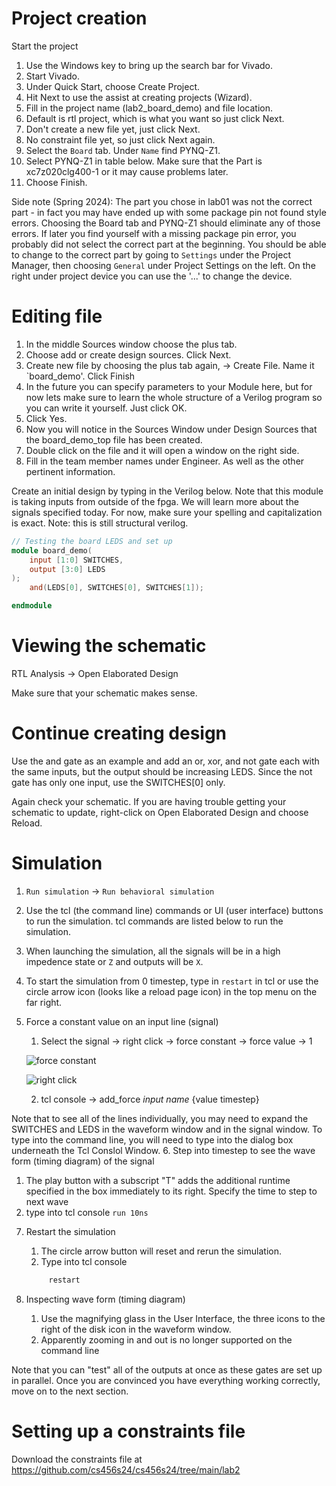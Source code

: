 # Project creation
Start the project
1. Use the Windows key to bring up the search bar for Vivado.
2. Start Vivado.
3. Under Quick Start, choose Create Project.
4. Hit Next to use the assist at creating projects (Wizard).
5. Fill in the project name (lab2_board_demo) and file location.
6. Default is rtl project, which is what you want so just click Next.
7. Don't create a new file yet, just click Next.
8. No constraint file yet, so just click Next again.
9. Select the `Board` tab. Under `Name` find PYNQ-Z1.
10. Select PYNQ-Z1 in table below. Make sure that the Part is xc7z020clg400-1 or it may cause problems later.
11. Choose Finish.

Side note (Spring 2024): The part you chose in lab01 was not the correct part - in fact you may have ended up with some package pin not found style errors. Choosing the Board tab and PYNQ-Z1 should eliminate any of those errors. If later you find yourself with a missing package pin error, you probably did not select the correct part at the beginning. You should be able to change to the correct part by going to `Settings` under the Project Manager, then choosing `General` under Project Settings on the left. On the right under project device you can use the '...' to change the device.

# Editing file
1. In the middle Sources window choose the plus tab.
2. Choose add or create design sources. Click Next.
4. Create new file by choosing the plus tab again, -> Create File. Name it `board_demo'. Click Finish
5. In the future you can specify parameters to your Module here, but for now lets make sure 
   to learn the whole structure of a Verilog program so you can write it yourself. Just click OK.
6. Click Yes.
7. Now you will notice in the Sources Window under Design Sources that the board_demo_top file has been created.
8. Double click on the file and it will open a window on the right side.
9. Fill in the team member names under Engineer. As well as the other pertinent information.
    
Create an initial design by typing in the Verilog below. Note that this module is taking inputs from outside of the fpga. We will learn more about the signals specified today. For now, make sure your spelling and capitalization is exact. Note: this is still structural verilog.

```verilog
// Testing the board LEDS and set up
module board_demo(
    input [1:0] SWITCHES, 
    output [3:0] LEDS
);
    and(LEDS[0], SWITCHES[0], SWITCHES[1]);

endmodule
```

# Viewing the schematic
RTL Analysis -> Open Elaborated Design 

Make sure that your schematic makes sense. 

# Continue creating design
Use the and gate as an example and add an or, xor, and not gate each with the same inputs, but the output should be increasing LEDS. Since the not gate has only one input, use the SWITCHES[0] only.

Again check your schematic. If you are having trouble getting your schematic to update, right-click on Open Elaborated Design and choose Reload.
    
# Simulation
1. `Run simulation` -> `Run behavioral simulation`
2. Use the tcl (the command line) commands or UI (user interface) buttons to run the simulation. tcl commands are listed below to run the simulation.
3. When launching the simulation, all the signals will be in a high impedence state or `Z` and outputs will be `X`.
4. To start the simulation from 0 timestep, type in `restart` in tcl or use the circle arrow icon (looks like a reload page icon) in the top menu on the far right.
5. Force a constant value on an input line (signal)

    1) Select the signal -> right click -> force constant -> force value -> 1
   
   ![force constant](../lab1/rightclick_force_constant.png)

   ![right click](../lab1/rightclick_input_constant.png)

    2) tcl console -> add_force *input name* {value timestep}

Note that to see all of the lines individually, you may need to expand the SWITCHES and LEDS in the waveform window and in the signal window.
       To type into the command line, you will need to type into the dialog box underneath the Tcl Conslol Window.
6. Step into timestep to see the wave form (timing diagram) of the signal
   
   1) The play button with a subscript "T" adds the additional runtime specified in the box immediately to its right. Specify the time to step to next wave
   2) type into tcl console
    ```
        run 10ns
    ```

7. Restart the simulation 
   1) The circle arrow  button will reset and rerun the simulation.
   2) Type into tcl console
   ```verilog 
        restart
   ```

8. Inspecting wave form (timing diagram)
   1) Use the magnifying glass in the User Interface, the three icons to the right of the disk icon in the waveform window.
   2) Apparently zooming in and out is no longer supported on the command line

Note that you can "test" all of the outputs at once as these gates are set up in parallel. Once you are convinced you have everything working correctly, move on to the next section.

# Setting up a constraints file

Download the constraints file at https://github.com/cs456s24/cs456s24/tree/main/lab2 

